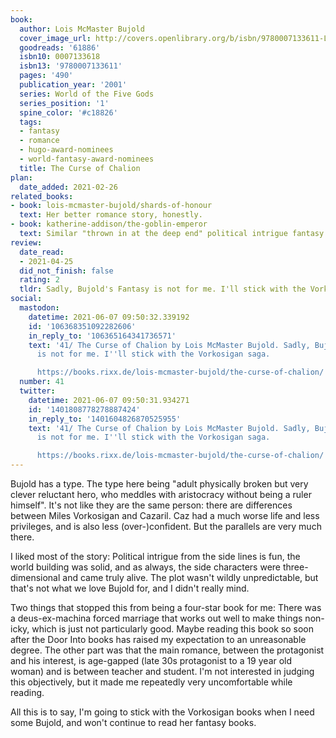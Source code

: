 ```yaml
---
book:
  author: Lois McMaster Bujold
  cover_image_url: http://covers.openlibrary.org/b/isbn/9780007133611-L.jpg
  goodreads: '61886'
  isbn10: 0007133618
  isbn13: '9780007133611'
  pages: '490'
  publication_year: '2001'
  series: World of the Five Gods
  series_position: '1'
  spine_color: '#c18826'
  tags:
  - fantasy
  - romance
  - hugo-award-nominees
  - world-fantasy-award-nominees
  title: The Curse of Chalion
plan:
  date_added: 2021-02-26
related_books:
- book: lois-mcmaster-bujold/shards-of-honour
  text: Her better romance story, honestly.
- book: katherine-addison/the-goblin-emperor
  text: Similar "thrown in at the deep end" political intrigue fantasy.
review:
  date_read:
  - 2021-04-25
  did_not_finish: false
  rating: 2
  tldr: Sadly, Bujold's Fantasy is not for me. I'll stick with the Vorkosigan saga.
social:
  mastodon:
    datetime: 2021-06-07 09:50:32.339192
    id: '106368351092282606'
    in_reply_to: '106365164341736571'
    text: '41/ The Curse of Chalion by Lois McMaster Bujold. Sadly, Bujold''s Fantasy
      is not for me. I''ll stick with the Vorkosigan saga.

      https://books.rixx.de/lois-mcmaster-bujold/the-curse-of-chalion/ #rixxReads'
  number: 41
  twitter:
    datetime: 2021-06-07 09:50:31.934271
    id: '1401808778278887424'
    in_reply_to: '1401604826870525955'
    text: '41/ The Curse of Chalion by Lois McMaster Bujold. Sadly, Bujold''s Fantasy
      is not for me. I''ll stick with the Vorkosigan saga.

      https://books.rixx.de/lois-mcmaster-bujold/the-curse-of-chalion/'
---
```


Bujold has a type. The type here being "adult physically broken but very clever reluctant hero, who meddles with
aristocracy without being a ruler himself". It's not like they are the same person: there are differences between Miles
Vorkosigan and Cazaril. Caz had a much worse life and less privileges, and is also less (over-)confident. But the
parallels are very much there.

I liked most of the story: Political intrigue from the side lines is fun, the world building was solid, and as always,
the side characters were three-dimensional and came truly alive. The plot wasn't wildly unpredictable, but that's not
what we love Bujold for, and I didn't really mind.

Two things that stopped this from being a four-star book for me: There was a deus-ex-machina forced marriage that works
out well to make things non-icky, which is just not particularly good. Maybe reading this book so soon after the Door
Into books has raised my expectation to an unreasonable degree. The other part was that the main romance, between the
protagonist and his interest, is age-gapped (late 30s protagonist to a 19 year old woman) and is between teacher and
student. I'm not interested in judging this objectively, but it made me repeatedly very uncomfortable while reading.

All this is to say, I'm going to stick with the Vorkosigan books when I need some Bujold, and won't continue to read her
fantasy books.
